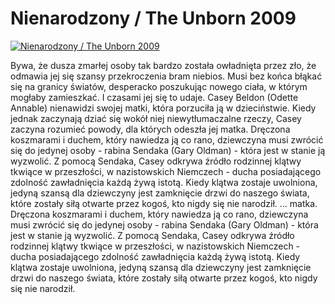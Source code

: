 Nienarodzony / The Unborn 2009 
=============
[![Nienarodzony / The Unborn 2009 ](http://vidos.pl/images/player.gif)](http://vidos.pl/nienarodzony-the-unborn-2009)

 Bywa, że dusza zmarłej osoby tak bardzo została owładnięta przez zło, że odmawia jej się szansy przekroczenia bram niebios. Musi bez końca błąkać się na granicy światów, desperacko poszukując nowego ciała, w którym mogłaby zamieszkać. I czasami jej się to udaje. Casey Beldon (Odette Annable) nienawidzi swojej matki, która porzuciła ją w dzieciństwie. Kiedy jednak zaczynają dziać się wokół niej niewytłumaczalne rzeczy, Casey zaczyna rozumieć powody, dla których odeszła jej matka. Dręczona koszmarami i duchem, który nawiedza ją co rano, dziewczyna musi zwrócić się do jedynej osoby - rabina Sendaka (Gary Oldman) - która jest w stanie ją wyzwolić. Z pomocą Sendaka, Casey odkrywa źródło rodzinnej klątwy tkwiące w przeszłości, w nazistowskich Niemczech - ducha posiadającego zdolność zawładnięcia każdą żywą istotą. Kiedy klątwa zostaje uwolniona, jedyną szansą dla dziewczyny jest zamknięcie drzwi do naszego świata, które zostały siłą otwarte przez kogoś, kto nigdy się nie narodził.  ... matka. Dręczona koszmarami i duchem, który nawiedza ją co rano, dziewczyna musi zwrócić się do jedynej osoby - rabina Sendaka (Gary Oldman) - która jest w stanie ją wyzwolić. Z pomocą Sendaka, Casey odkrywa źródło rodzinnej klątwy tkwiące w przeszłości, w nazistowskich Niemczech - ducha posiadającego zdolność zawładnięcia każdą żywą istotą. Kiedy klątwa zostaje uwolniona, jedyną szansą dla dziewczyny jest zamknięcie drzwi do naszego świata, które zostały siłą otwarte przez kogoś, kto nigdy się nie narodził.
